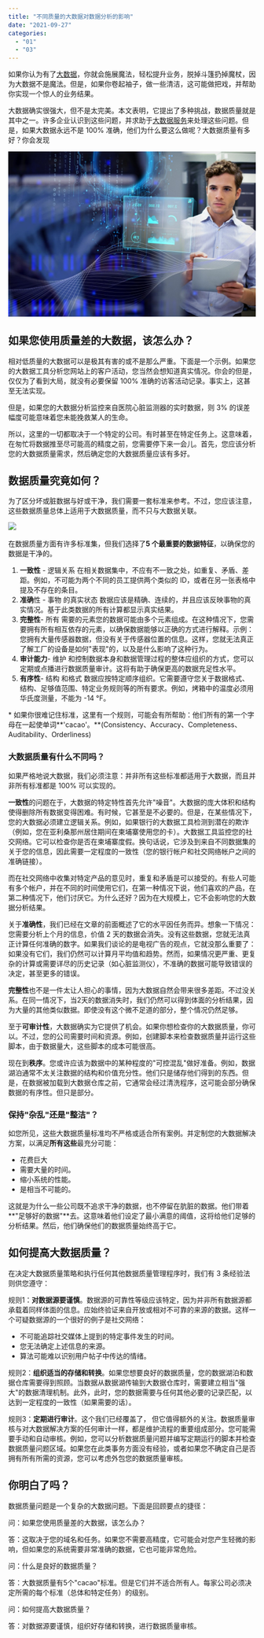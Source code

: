 ```yaml
---
title: "不同质量的大数据对数据分析的影响"
date: "2021-09-27"
categories: 
  - "01"
  - "03"
---
```


如果你认为有了[大数据](https://www.datafocus.ai/)，你就会施展魔法，轻松提升业务，脱掉斗篷扔掉魔杖，因为大数据不是魔法。但是，如果你卷起袖子，做一些清洁，这可能做把戏，并帮助你实现一个惊人的业务结果。

大数据确实很强大，但不是太完美。本文表明，它提出了多种挑战，数据质量就是其中之一。许多企业认识到这些问题，并求助于[大数据服务](https://www.datafocus.ai/)来处理这些问题。但是，如果大数据永远不是 100% 准确，他们为什么要这么做呢？大数据质量有多好？你会发现

![7923-predictive-513087873-180201-1-srgb](images/7923-predictive-513087873-180201-1-srgb.jpeg)

## 如果您使用质量差的大数据，该怎么办？

相对低质量的大数据可以是极其有害的或不是那么严重。下面是一个示例。如果您的大数据工具分析您网站上的客户活动，您当然会想知道真实情况。你会的但是，仅仅为了看到大局，就没有必要保留 100% 准确的访客活动记录。事实上，这甚至无法实现。

但是，如果您的大数据分析监控来自医院心脏监测器的实时数据，则 3% 的误差幅度可能意味着您未能挽救某人的生命。

所以，这里的一切都取决于一个特定的公司。有时甚至在特定任务上。这意味着，在匆忙将数据推至尽可能高的精度之前，您需要停下来一会儿。首先，您应该分析您的大数据质量需求，然后确定您的大数据质量应该有多好。

## 数据质量究竟如何？

为了区分坏或脏数据与好或干净，我们需要一套标准来参考。不过，您应该注意，这些数据质量总体上适用于大数据质量，而不只与大数据关联。

![](images/组-60389@2x-22.gif)

在数据质量方面有许多标准集，但我们选择了**5 个最重要的数据特征**，以确保您的数据是干净的。

1. **一致性** - 逻辑关系 在相关数据集中，不应有不一致之处，如重复、矛盾、差距。例如，不可能为两个不同的员工提供两个类似的 ID，或者在另一张表格中提及不存在的条目。
2. **准确**性 - 事物 的真实状态 数据应该是精确、连续的，并且应该反映事物的真实情况。基于此类数据的所有计算都显示真实结果。
3. **完整性**\- 所有 需要的元素您的数据可能由多个元素组成。在这种情况下，您需要拥有所有相互依存的元素，以确保数据能够以正确的方式进行解释。示例：您拥有大量传感器数据，但没有关于传感器位置的信息。这样，您就无法真正了解工厂的设备是如何"表现"的，以及是什么影响了这种行为。
4. **审计能力**\- 维护 和控制数据本身和数据管理过程的整体应组织的方式，您可以定期或点播进行数据质量审计。这将有助于确保更高的数据充足性水平。
5. **有序性**\- 结构 和格式 数据应按特定顺序组织。它需要遵守您关于数据格式、结构、足够值范围、特定业务规则等的所有要求。例如，烤箱中的温度必须用华氏度测量，不能为 -14 °F。

\* 如果你很难记住标准，这里有一个规则，可能会有所帮助：他们所有的第一个字母在一起使单词**'cacao'。**(Consistency、Accuracy、Completeness、Auditability、Orderliness)

### 大数据质量有什么不同吗？

如果严格地说大数据，我们必须注意：并非所有这些标准都适用于大数据，而且并非所有标准都是 100% 可以实现的。

**一致性**的问题在于，大数据的特定特性首先允许"噪音"。大数据的庞大体积和结构使得删除所有数据变得困难。有时候，它甚至是不必要的。但是，在某些情况下，您的大数据必须建立逻辑关系。例如，如果银行的大数据工具检测到潜在的欺诈（例如，您在亚利桑那州居住期间在柬埔寨使用您的卡）。大数据工具监控您的社交网络。它可以检查你是否在柬埔寨度假。换句话说，它涉及到来自不同数据集的关于您的信息，因此需要一定程度的一致性（您的银行帐户和社交网络帐户之间的准确链接）。

而在社交网络中收集对特定产品的意见时，重复和矛盾是可以接受的。有些人可能有多个帐户，并在不同的时间使用它们，在第一种情况下说，他们喜欢的产品，在第二种情况下，他们讨厌它。为什么还好？因为在大规模上，它不会影响您的大数据分析结果。

关于**准确性**，我们已经在文章的前面概述了它的水平因任务而异。想象一下情况：您需要分析上个月的信息，价值 2 天的数据会消失。没有这些数据，您就无法真正计算任何准确的数字。如果我们谈论的是电视广告的观点，它就没那么重要了：如果没有它们，我们仍然可以计算月平均值和趋势。然而，如果情况更严重、更复杂的计算或需要详尽的历史记录（如心脏监测仪），不准确的数据可能导致错误的决定，甚至更多的错误。

**完整性**也不是一件太让人担心的事情，因为大数据自然会带来很多差距。不过没关系。在同一情况下，当2天的数据消失时，我们仍然可以得到体面的分析结果，因为大量的其他类似数据。即使没有这个微不足道的部分，整个情况仍然足够。

至于**可审计性**，大数据确实为它提供了机会。如果你想检查你的大数据质量，你可以。不过，您的公司需要时间和资源。例如，创建脚本来检查数据质量并运行这些脚本，由于数据量大，这些脚本的成本可能很高。

现在到**秩序**。您或许应该为数据中的某种程度的"可控混乱"做好准备。例如，数据湖泊通常不太关注数据的结构和价值充分性。他们只是储存他们得到的东西。但是，在数据被加载到大数据仓库之前，它通常会经过清洗程序，这可能会部分确保数据的有序性。但只是部分。

### 保持"杂乱"还是"整洁"？

如您所见，这些大数据质量标准均不严格或适合所有案例。并定制您的大数据解决方案，以满足**所有这些**最充分可能：

- 花费巨大
- 需要大量的时间。
- 缩小系统的性能。
- 是相当不可能的。

这就是为什么一些公司既不追求干净的数据，也不停留在肮脏的数据。他们带着**"足够好的数据"**去。这意味着他们设定了最小满意的阈值，这将给他们足够的分析结果。然后，他们确保他们的数据质量始终高于它。

## 如何提高大数据质量？

在决定大数据质量策略和执行任何其他数据质量管理程序时，我们有 3 条经验法则供您遵守：

规则1：**对数据源要谨慎**。数据源的可靠性等级应该特定，因为并非所有数据源都承载着同样体面的信息。应始终验证来自开放或相对不可靠的来源的数据。这样一个可疑数据源的一个很好的例子是社交网络：

- 不可能追踪社交媒体上提到的特定事件发生的时间。
- 您无法确定上述信息的来源。
- 算法可能难以识别用户帖子中传达的情绪。

规则2：**组织适当的存储和转换**。如果您想要良好的数据质量，您的数据湖泊和数据仓库需要得到照顾。当数据从数据湖传输到大数据仓库时，需要建立相当"强大"的数据清理机制。此外，此时，您的数据需要与任何其他必要的记录匹配，以达到一定程度的一致性（如果需要的话）。

规则3：**定期进行审计**。这个我们已经覆盖了， 但它值得额外的关注。数据质量审核与对大数据解决方案的任何审计一样，都是维护流程的重要组成部分。您可能需要手动和自动审核。例如，您可以分析数据质量问题并编写定期运行的脚本并检查数据质量问题区域。如果您在此类事务方面没有经验，或者如果您不确定自己是否拥有所有所需的资源，您可以考虑外包您的数据质量审核。

## 你明白了吗？

数据质量问题是一个复杂的大数据问题。下面是回顾要点的捷径：

问：如果您使用质量差的大数据，该怎么办？

答：这取决于您的域名和任务。如果您不需要高精度，它可能会对您产生轻微的影响，但如果您的系统需要非常准确的数据，它也可能非常危险。

问：什么是良好的数据质量？

答：大数据质量有5个"cacao"标准。但是它们并不适合所有人。每家公司必须决定所需的每个标准（总体和特定任务）的级别。

问：如何提高大数据质量？

答：对数据源要谨慎，组织好存储和转换，进行数据质量审核。
